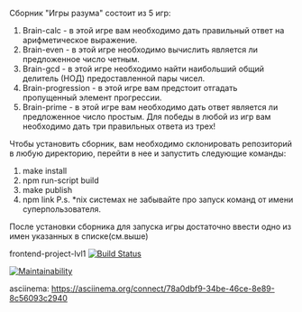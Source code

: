 Сборник "Игры разума" состоит из 5 игр: 
1. Brain-calc - в этой игре вам необходимо дать правильный ответ на арифметическое выражение.
2. Brain-even - в этой игре необходимо вычислить является ли предложенное число четным.
3. Brain-gcd - в этой игре необходимо найти наибольший общий делитель (НОД) предоставленной пары чисел.
4. Brain-progression - в этой игре вам предстоит отгадать пропущенный элемент прогрессии.
5. Brain-prime - в этой игре вам необходимо дать ответ является ли предложенное число простым.
Для победы в любой из игр вам необходимо дать три правильных ответа из трех!

Чтобы установить сборник, вам необходимо склонировать репозиторий в любую директорию, перейти в нее и запустить следующие команды:
1. make install
2. npm run-script build
3. make publish
4. npm link
P.s. *nix системах не забывайте про запуск команд от имени суперпользователя.

После установки сборника для запуска игры достаточно ввести одно из имен указанных в списке(см.выше)

frontend-project-lvl1
[![Build Status](https://travis-ci.org/Saramud/frontend-project-lvl1.svg?branch=master)](https://travis-ci.org/Saramud/frontend-project-lvl1)

[![Maintainability](https://api.codeclimate.com/v1/badges/a99a88d28ad37a79dbf6/maintainability)](https://codeclimate.com/github/codeclimate/codeclimate/maintainability)

asciinema: https://asciinema.org/connect/78a0dbf9-34be-46ce-8e89-8c56093c2940
